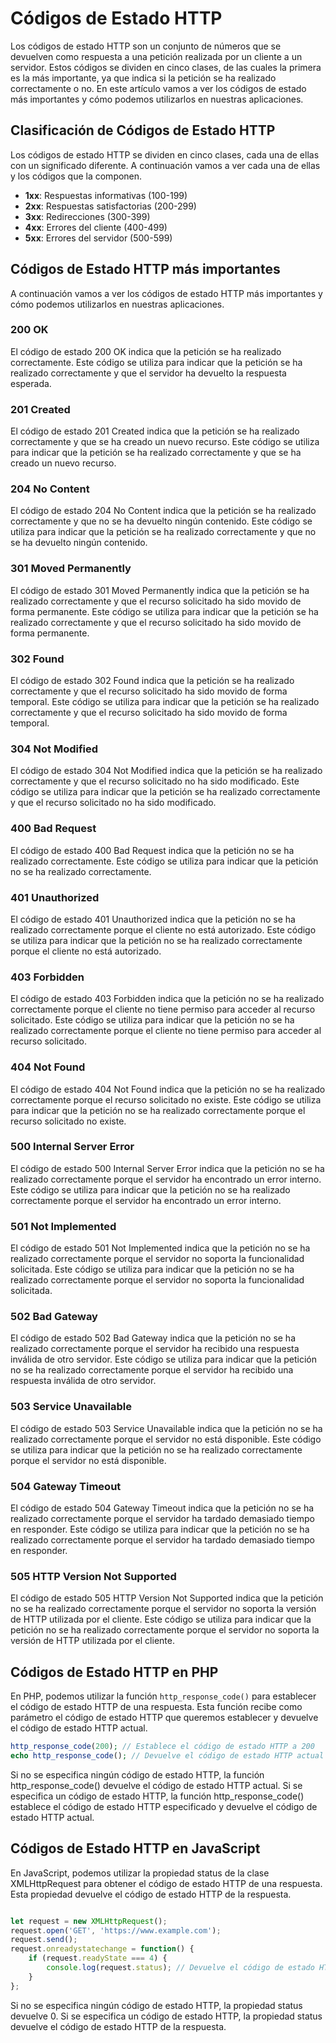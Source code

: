 # Códigos de Estado HTTP

Los códigos de estado HTTP son un conjunto de números que se devuelven como respuesta a una petición realizada por un cliente a un servidor. Estos códigos se dividen en cinco clases, de las cuales la primera es la más importante, ya que indica si la petición se ha realizado correctamente o no. En este artículo vamos a ver los códigos de estado más importantes y cómo podemos utilizarlos en nuestras aplicaciones.

## Clasificación de Códigos de Estado HTTP

Los códigos de estado HTTP se dividen en cinco clases, cada una de ellas con un significado diferente. A continuación vamos a ver cada una de ellas y los códigos que la componen.

- **1xx**: Respuestas informativas (100-199)
- **2xx**: Respuestas satisfactorias (200-299)
- **3xx**: Redirecciones (300-399)
- **4xx**: Errores del cliente (400-499)
- **5xx**: Errores del servidor (500-599)

## Códigos de Estado HTTP más importantes

A continuación vamos a ver los códigos de estado HTTP más importantes y cómo podemos utilizarlos en nuestras aplicaciones.

### 200 OK

El código de estado 200 OK indica que la petición se ha realizado correctamente. Este código se utiliza para indicar que la petición se ha realizado correctamente y que el servidor ha devuelto la respuesta esperada.

### 201 Created

El código de estado 201 Created indica que la petición se ha realizado correctamente y que se ha creado un nuevo recurso. Este código se utiliza para indicar que la petición se ha realizado correctamente y que se ha creado un nuevo recurso.

### 204 No Content

El código de estado 204 No Content indica que la petición se ha realizado correctamente y que no se ha devuelto ningún contenido. Este código se utiliza para indicar que la petición se ha realizado correctamente y que no se ha devuelto ningún contenido.

### 301 Moved Permanently

El código de estado 301 Moved Permanently indica que la petición se ha realizado correctamente y que el recurso solicitado ha sido movido de forma permanente. Este código se utiliza para indicar que la petición se ha realizado correctamente y que el recurso solicitado ha sido movido de forma permanente.

### 302 Found

El código de estado 302 Found indica que la petición se ha realizado correctamente y que el recurso solicitado ha sido movido de forma temporal. Este código se utiliza para indicar que la petición se ha realizado correctamente y que el recurso solicitado ha sido movido de forma temporal.

### 304 Not Modified

El código de estado 304 Not Modified indica que la petición se ha realizado correctamente y que el recurso solicitado no ha sido modificado. Este código se utiliza para indicar que la petición se ha realizado correctamente y que el recurso solicitado no ha sido modificado.

### 400 Bad Request

El código de estado 400 Bad Request indica que la petición no se ha realizado correctamente. Este código se utiliza para indicar que la petición no se ha realizado correctamente.

### 401 Unauthorized

El código de estado 401 Unauthorized indica que la petición no se ha realizado correctamente porque el cliente no está autorizado. Este código se utiliza para indicar que la petición no se ha realizado correctamente porque el cliente no está autorizado.

### 403 Forbidden

El código de estado 403 Forbidden indica que la petición no se ha realizado correctamente porque el cliente no tiene permiso para acceder al recurso solicitado. Este código se utiliza para indicar que la petición no se ha realizado correctamente porque el cliente no tiene permiso para acceder al recurso solicitado.

### 404 Not Found

El código de estado 404 Not Found indica que la petición no se ha realizado correctamente porque el recurso solicitado no existe. Este código se utiliza para indicar que la petición no se ha realizado correctamente porque el recurso solicitado no existe.

### 500 Internal Server Error

El código de estado 500 Internal Server Error indica que la petición no se ha realizado correctamente porque el servidor ha encontrado un error interno. Este código se utiliza para indicar que la petición no se ha realizado correctamente porque el servidor ha encontrado un error interno.

### 501 Not Implemented

El código de estado 501 Not Implemented indica que la petición no se ha realizado correctamente porque el servidor no soporta la funcionalidad solicitada. Este código se utiliza para indicar que la petición no se ha realizado correctamente porque el servidor no soporta la funcionalidad solicitada.

### 502 Bad Gateway

El código de estado 502 Bad Gateway indica que la petición no se ha realizado correctamente porque el servidor ha recibido una respuesta inválida de otro servidor. Este código se utiliza para indicar que la petición no se ha realizado correctamente porque el servidor ha recibido una respuesta inválida de otro servidor.

### 503 Service Unavailable

El código de estado 503 Service Unavailable indica que la petición no se ha realizado correctamente porque el servidor no está disponible. Este código se utiliza para indicar que la petición no se ha realizado correctamente porque el servidor no está disponible.

### 504 Gateway Timeout

El código de estado 504 Gateway Timeout indica que la petición no se ha realizado correctamente porque el servidor ha tardado demasiado tiempo en responder. Este código se utiliza para indicar que la petición no se ha realizado correctamente porque el servidor ha tardado demasiado tiempo en responder.

### 505 HTTP Version Not Supported

El código de estado 505 HTTP Version Not Supported indica que la petición no se ha realizado correctamente porque el servidor no soporta la versión de HTTP utilizada por el cliente. Este código se utiliza para indicar que la petición no se ha realizado correctamente porque el servidor no soporta la versión de HTTP utilizada por el cliente.

## Códigos de Estado HTTP en PHP

En PHP, podemos utilizar la función `http_response_code()` para establecer el código de estado HTTP de una respuesta. Esta función recibe como parámetro el código de estado HTTP que queremos establecer y devuelve el código de estado HTTP actual.

```php
http_response_code(200); // Establece el código de estado HTTP a 200
echo http_response_code(); // Devuelve el código de estado HTTP actual
```
Si no se especifica ningún código de estado HTTP, la función http_response_code() devuelve el código de estado HTTP actual. Si se especifica un código de estado HTTP, la función http_response_code() establece el código de estado HTTP especificado y devuelve el código de estado HTTP actual.



## Códigos de Estado HTTP en JavaScript
En JavaScript, podemos utilizar la propiedad status de la clase XMLHttpRequest para obtener el código de estado HTTP de una respuesta. Esta propiedad devuelve el código de estado HTTP de la respuesta.

```javascript

let request = new XMLHttpRequest();
request.open('GET', 'https://www.example.com');
request.send();
request.onreadystatechange = function() {
    if (request.readyState === 4) {
        console.log(request.status); // Devuelve el código de estado HTTP de la respuesta
    }
};
```
Si no se especifica ningún código de estado HTTP, la propiedad status devuelve 0. Si se especifica un código de estado HTTP, la propiedad status devuelve el código de estado HTTP de la respuesta.